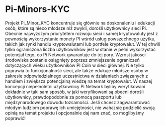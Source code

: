 # Pi-Minors-KYC
Projekt Pi_Minor_KYC koncentruje się głównie na doskonaleniu i edukacji osób, które są nieco młodsze niż zwykli, dorośli użytkownicy sieci Pi. Obecnie najwyższym priorytetem rozwoju sieci i samej kryptowaluty jest z pewnością wykorzystanie monety PI wśród usług powszechnego użytku, takich jak rynki handlu kryptowalutami lub portfele kryptowalut. W tej chwili tylko ograniczona liczba użytkowników jest w stanie w pełni wykorzystać potencjał tego, co Pi Network gwarantuje do tej pory. Wzrost jakości środowiska zostanie osiągnięty poprzez zmniejszenie ograniczeń dotyczących wieku użytkowników PI Coin w sieci głównej. Nie tylko poprawia to funkcjonalność sieci, ale także edukuje młodsze osoby w zakresie odpowiedzialnego uczestnictwa w działaniach związanych z handlem i zwiększa potencjalną wiedzę na temat kryptowalut. W naszej koncepcji niepełnoletni użytkownicy Pi Network byliby weryfikowani dokładnie w taki sam sposób, w jaki weryfikowani są obecni dorośli użytkownicy, prawdopodobnie za pomocą paszportu lub międzynarodowego dowodu tożsamości. Jeśli chcesz zagwarantować młodym ludziom poprawę ich umiejętności, nie wahaj się podzielić swoją opinią na temat projektu i opcjonalnie daj nam znać, co moglibyśmy poprawić!
